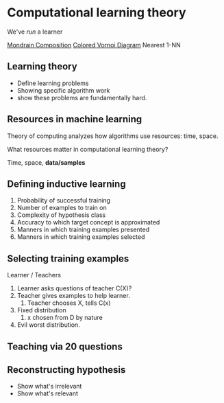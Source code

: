 # Computational learning theory

We've *run* a learner

[Mondrain Composition](https://upload.wikimedia.org/wikipedia/commons/a/a4/Piet_Mondriaan%2C_1930_-_Mondrian_Composition_II_in_Red%2C_Blue%2C_and_Yellow.jpg)
[Colored Vornoi Diagram](http://upload.wikimedia.org/wikipedia/commons/2/20/Coloured_Voronoi_2D.svg) Nearest 1-NN

## Learning theory

* Define learning problems
* Showing specific algorithm work
* show these problems are fundamentally hard.

## Resources in machine learning

Theory of computing analyzes how algorithms use resources: time, space.

What resources matter in computational learning theory?

Time, space, **data/samples**

## Defining inductive learning

1. Probability of successful training
2. Number of examples to train on
3. Complexity of hypothesis class
4. Accuracy to which target concept is approximated
5. Manners in which training examples presented
6. Manners in which training examples selected

## Selecting training examples

Learner / Teachers

1. Learner asks questions of teacher C(X)?
2. Teacher gives examples to help learner.
   1. Teacher chooses X, tells C(x)
3. Fixed distribution
   1. x chosen from D by nature
4. Evil worst distribution.

## Teaching via 20 questions

## Reconstructing hypothesis

* Show what's irrelevant
* Show what's relevant
